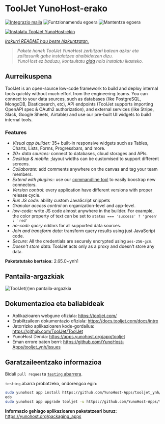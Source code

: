 <!--
Ohart ongi: README hau automatikoki sortu da <https://github.com/YunoHost/apps/tree/master/tools/readme_generator>ri esker
EZ editatu eskuz.
-->

# ToolJet YunoHost-erako

[![Integrazio maila](https://dash.yunohost.org/integration/tooljet.svg)](https://ci-apps.yunohost.org/ci/apps/tooljet/) ![Funtzionamendu egoera](https://ci-apps.yunohost.org/ci/badges/tooljet.status.svg) ![Mantentze egoera](https://ci-apps.yunohost.org/ci/badges/tooljet.maintain.svg)

[![Instalatu ToolJet YunoHost-ekin](https://install-app.yunohost.org/install-with-yunohost.svg)](https://install-app.yunohost.org/?app=tooljet)

*[Irakurri README hau beste hizkuntzatan.](./ALL_README.md)*

> *Pakete honek ToolJet YunoHost zerbitzari batean azkar eta zailtasunik gabe instalatzea ahalbidetzen dizu.*  
> *YunoHost ez baduzu, kontsultatu [gida](https://yunohost.org/install) nola instalatu ikasteko.*

## Aurreikuspena

ToolJet is an open-source low-code framework to build and deploy internal tools quickly without much effort from the engineering teams. You can connect to your data sources, such as databases (like PostgreSQL, MongoDB, Elasticsearch, etc), API endpoints (ToolJet supports importing OpenAPI spec & OAuth2 authorization), and external services (like Stripe, Slack, Google Sheets, Airtable) and use our pre-built UI widgets to build internal tools.

### Features

- *Visual app builder:* 35+ built-in responsive widgets such as Tables, Charts, Lists, Forms, Progressbars, and more.
- *20+ data sources:* connect to databases, cloud storages and APIs.
- *Desktop & mobile*: ;layout widths can be customised to support different screens. 
- *Collaborate:* add comments anywhere on the canvas and tag your team members.
- *Extend with plugins:*: use our [commandline tool](https://www.npmjs.com/package/tooljet) to easily boostrap new connectors.
- *Version control:* every application have different versions with proper release cycle.
- *Run JS code:* ability custom JavaScript snippets
- *Granular access control* on organization-level and app-level.
- *low-code:* write JS code almost anywhere in the builder. For example, the color property of text can be set to `status === 'success' ? 'green' : 'red'`
- *no-code query editors* for all supported data sources.
- *Join and transform data:* transform query results using just JavaScript code. 
- *Secure:* All the credentials are securely encrypted using `aes-256-gcm`.
- *Doesn't store data:* ToolJet acts only as a proxy and doesn't store any data.


**Paketatutako bertsioa:** 2.65.0~ynh1

## Pantaila-argazkiak

![ToolJet(r)en pantaila-argazkia](./doc/screenshots/example.png)

## Dokumentazioa eta baliabideak

- Aplikazioaren webgune ofiziala: <https://tooljet.com/>
- Erabiltzaileen dokumentazio ofiziala: <https://docs.tooljet.com/docs/intro>
- Jatorrizko aplikazioaren kode-gordailua: <https://github.com/ToolJet/ToolJet>
- YunoHost Denda: <https://apps.yunohost.org/app/tooljet>
- Eman errore baten berri: <https://github.com/YunoHost-Apps/tooljet_ynh/issues>

## Garatzaileentzako informazioa

Bidali `pull request`a [`testing` abarrera](https://github.com/YunoHost-Apps/tooljet_ynh/tree/testing).

`testing` abarra probatzeko, ondorengoa egin:

```bash
sudo yunohost app install https://github.com/YunoHost-Apps/tooljet_ynh/tree/testing --debug
edo
sudo yunohost app upgrade tooljet -u https://github.com/YunoHost-Apps/tooljet_ynh/tree/testing --debug
```

**Informazio gehiago aplikazioaren paketatzeari buruz:** <https://yunohost.org/packaging_apps>
